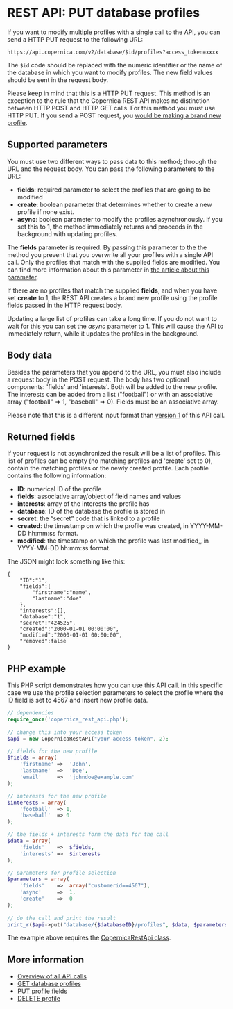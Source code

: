 # REST API: PUT database profiles

If you want to modify multiple profiles with a single call to the API, you
can send a HTTP PUT request to the following URL:

`https://api.copernica.com/v2/database/$id/profiles?access_token=xxxx`

The `$id` code should be replaced with the numeric identifier or the name
of the database in which you want to modify profiles. The new field values
should be sent in the request body.

Please keep in mind that this is a HTTP PUT request. This method is an
exception to the rule that the Copernica REST API makes no distinction between
HTTP POST and HTTP GET calls. For this method you must use HTTP PUT. If you
send a POST request, you [would be making a brand new profile](./rest-post-database-profiles.md). 

## Supported parameters

You must use two different ways to pass data to this method; through the URL and
the request body. You can pass the following parameters to the URL:

* **fields**: required parameter to select the profiles that are going to be modified
* **create**: boolean parameter that determines whether to create a new profile if none exist.
* **async**: boolean parameter to modify the profiles asynchronously. 
If you set this to 1, the method immediately returns and proceeds in 
the background with updating profiles.

The **fields** parameter is required. By passing this parameter to the the method
you prevent that you overwrite all your profiles with a single API call. Only
the profiles that match with the supplied fields are modified. You can find more
information about this parameter in [the article about this parameter](./rest-fields-parameter.md).

If there are no profiles that match the supplied **fields**, and when you have set
**create** to 1, the REST API creates a brand new profile using
the profile fields passed in the HTTP request body.

Updating a large list of profiles can take a long time. If you do not want to
wait for this you can set the *async* parameter to 1. This will cause the API
to immediately return, while it updates the profiles in the background.

## Body data

Besides the parameters that you append to the URL, you must also include a
request body in the POST request. The body has two optional components: 
'fields' and 'interests'. Both will be added to the new profile. The interests 
can be added from a list ("football") or with an associative array 
("football" => 1, "baseball" => 0). Fields must be an associative array.

Please note that this is a different input format than [version 1](../restv1/rest-post-database-profiles) of this 
API call. 

## Returned fields

If your request is not asynchronized the result will be a list of profiles. 
This list of profiles can be empty (no matching profiles and 'create' set to 0), 
contain the matching profiles or the newly created profile. Each profile 
contains the following information:

- **ID**: numerical ID of the profile
- **fields**: associative array/object of field names and values
- **interests**: array of  the interests the profile has
- **database**: ID of the database the profile is stored in
- **secret**: the “secret” code that is linked to a profile
- **created**: the timestamp on which the profile was created, in YYYY-MM-DD hh:mm:ss format.
- **modified**: the timestamp on which the profile was last modified,, in YYYY-MM-DD hh:mm:ss format.

The JSON might look something like this:
```
{
    "ID":"1",
    "fields":{
        "firstname":"name",
        "lastname":"doe"
    },
    "interests":[],
    "database":"1",
    "secret":"424525",
    "created":"2000-01-01 00:00:00",
    "modified":"2000-01-01 00:00:00",
    "removed":false
}
```

## PHP example

This PHP script demonstrates how you can use this API call. In this specific 
case we use the profile selection parameters to select the profile where the ID 
field is set to 4567 and insert new profile data.

```php
// dependencies
require_once('copernica_rest_api.php');
    
// change this into your access token
$api = new CopernicaRestAPI("your-access-token", 2);

// fields for the new profile
$fields = array(
    'firstname' =>  'John',
    'lastname'  =>  'Doe',
    'email'     =>  'johndoe@example.com'
);

// interests for the new profile
$interests = array(
    'football'  => 1,
    'baseball'  => 0
);

// the fields + interests form the data for the call
$data = array(
    'fields'    =>  $fields,
    'interests' =>  $interests
);

// parameters for profile selection
$parameters = array(
    'fields'    =>  array("customerid==4567"),
    'async'     =>  1,
    'create'    =>  0
);
    
// do the call and print the result
print_r($api->put("database/{$databaseID}/profiles", $data, $parameters));
```

The example above requires the [CopernicaRestApi class](rest-php).

## More information

* [Overview of all API calls](./rest-api.md)
* [GET database profiles](./rest-get-database-profiles.md)
* [PUT profile fields](./rest-put-profile-fields.md)
* [DELETE profile](./rest-delete-profile.md)
